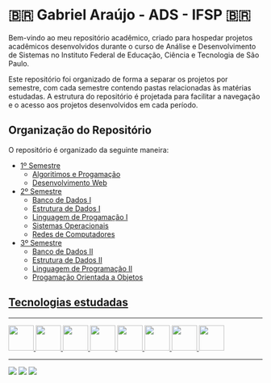 <h1> 🇧🇷 Gabriel Araújo - ADS - IFSP 🇧🇷 </h1>

<div align="responsive">
  <p>
    Bem-vindo ao meu repositório acadêmico, criado para hospedar projetos acadêmicos desenvolvidos durante o curso de Análise e Desenvolvimento de Sistemas no Instituto Federal de Educação, Ciência e Tecnologia de São Paulo.
  </p>
  <p>
    Este repositório foi organizado de forma a separar os projetos por semestre, com cada semestre contendo pastas relacionadas às matérias estudadas. A estrutura do repositório é projetada para facilitar a navegação e o   acesso aos projetos desenvolvidos em cada período.
  </p>
</div>

<h2>Organização do Repositório</h2>
O repositório é organizado da seguinte maneira:

<ul>
  <li> <a href="https://github.com/araujoifsp/semestre1-ads">1º Semestre</a>
    <ul>
      <li> <a href="">Algoritimos e Progamação</li>
      <li> <a href="">Desenvolvimento Web</li>
    </ul>
  </li>
  <li> <a href="https://github.com/araujoifsp/semestre2-ads">2º Semestre</a>
    <ul>
      <li> <a href="">Banco de Dados I</li>
      <li> <a href="">Estrutura de Dados I</li>
      <li> <a href="">Linguagem de Progamação I</li>
      <li> <a href="">Sistemas Operacionais</li>
      <li> <a href="">Redes de Computadores</li>
    </ul>
  </li>
  <li> <a href="https://github.com/araujoifsp/semestre3-ads">3º Semestre</a>
    <ul>
      <li> <a href="https://github.com/araujoifsp/semestre3-ads/tree/main/BD2">Banco de Dados II</li>
      <li> <a href="https://github.com/araujoifsp/semestre3-ads/tree/main/ED2">Estrutura de Dados II</li>
      <li> <a href="https://github.com/araujoifsp/semestre3-ads/tree/main/LP2">Linguagem de Programação II</li>
      <li> <a href="https://github.com/araujoifsp/semestre3-ads/tree/main/POO">Progamação Orientada a Objetos</li>
    </ul>
  </li>
</ul>


<h2>Tecnologias estudadas</h2>
<hr>
<div style="display: inline_block">
  <img width='50px' src="https://cdn.jsdelivr.net/gh/devicons/devicon/icons/html5/html5-original.svg" />
  <img width='50px' src="https://cdn.jsdelivr.net/gh/devicons/devicon/icons/css3/css3-original.svg" />
  <img width='50px' src="https://cdn.jsdelivr.net/gh/devicons/devicon/icons/javascript/javascript-original.svg" />
  <img width='50px' src="https://cdn.jsdelivr.net/gh/devicons/devicon/icons/php/php-original.svg" />
  <img width='50px' src="https://cdn.jsdelivr.net/gh/devicons/devicon/icons/mysql/mysql-original.svg" />
  <img width='50px' src="https://cdn.jsdelivr.net/gh/devicons/devicon/icons/python/python-original.svg" />
  <img width='50px' src="https://cdn.jsdelivr.net/gh/devicons/devicon/icons/java/java-original.svg" />
  <img width='50px' src="https://cdn.jsdelivr.net/gh/devicons/devicon/icons/c/c-original.svg" />        
</div>

<hr>
<a href="mailto:araujo.sousa@aluno.ifsp.edu.br" target="_blank"><img src="https://img.shields.io/badge/Gmail-D14836?style=for-the-badge&logo=gmail&logoColor=white"></a>
<a href="https://www.linkedin.com/in/gabriel-a-sousa/" target="_blank"><img src="https://img.shields.io/badge/LinkedIn-0077B5?style=for-the-badge&logo=linkedin&logoColor=white"></a>
<a href="https://github.com/gabrielarjs" target="_blank"><img src="https://img.shields.io/badge/GitHub-100000?style=for-the-badge&logo=github&logoColor=white"></a>

